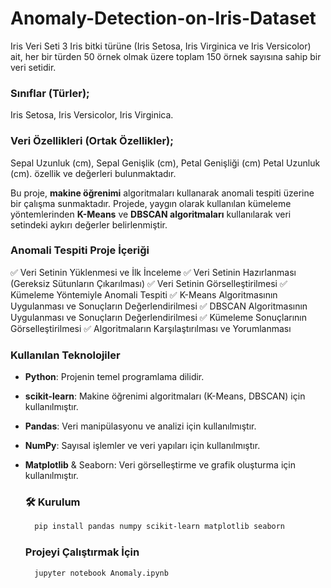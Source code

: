 # Anomaly-Detection-on-Iris-Dataset
Iris Veri Seti 3 Iris bitki türüne (Iris Setosa, Iris Virginica ve Iris Versicolor) ait, her bir türden 50 örnek olmak üzere toplam 150 örnek sayısına sahip bir veri setidir.

### Sınıflar (Türler);
Iris Setosa,
Iris Versicolor,
Iris Virginica.

### Veri Özellikleri (Ortak Özellikler);
Sepal Uzunluk (cm),
Sepal Genişlik (cm),
Petal Genişliği (cm)
Petal Uzunluk (cm).
özellik ve değerleri bulunmaktadır.

Bu proje, **makine öğrenimi** algoritmaları kullanarak anomali tespiti üzerine bir çalışma sunmaktadır. Projede, yaygın olarak kullanılan kümeleme yöntemlerinden **K-Means** ve **DBSCAN algoritmaları** kullanılarak veri setindeki aykırı değerler belirlenmiştir.

### Anomali Tespiti Proje İçeriği

✅ Veri Setinin Yüklenmesi ve İlk İnceleme
✅ Veri Setinin Hazırlanması (Gereksiz Sütunların Çıkarılması)
✅ Veri Setinin Görselleştirilmesi
✅ Kümeleme Yöntemiyle Anomali Tespiti
✅ K-Means Algoritmasının Uygulanması ve Sonuçların Değerlendirilmesi
✅ DBSCAN Algoritmasının Uygulanması ve Sonuçların Değerlendirilmesi
✅ Kümeleme Sonuçlarının Görselleştirilmesi
✅ Algoritmaların Karşılaştırılması ve Yorumlanması


### Kullanılan Teknolojiler

- **Python**: Projenin temel programlama dilidir.
- **scikit-learn**: Makine öğrenimi algoritmaları (K-Means, DBSCAN) için kullanılmıştır.
- **Pandas**: Veri manipülasyonu ve analizi için kullanılmıştır.
- **NumPy**: Sayısal işlemler ve veri yapıları için kullanılmıştır.
- **Matplotlib** & Seaborn: Veri görselleştirme ve grafik oluşturma için kullanılmıştır.

  ### 🛠️ Kurulum
  
  ```bash
    pip install pandas numpy scikit-learn matplotlib seaborn
    ```

  

  ### Projeyi Çalıştırmak İçin

  ```bash
    jupyter notebook Anomaly.ipynb
    ```
